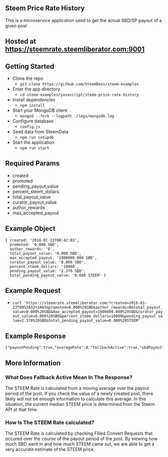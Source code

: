 ## Steem Price Rate History

This is a microservice application used to get the actual SBD/SP payout of a given post

## Hosted at https://steemrate.steemliberator.com:9001

## Getting Started
- Clone the repo
  - `git clone https://github.com/SteemDevs/steem-examples`
- Enter the app directory
  - `cd steem-examples/javascript/steem-price-rate-history`
- Install dependencies
  - `npm install`
- Start your MongoDB client
  - `mongod --fork --logpath ./logs/mongodb.log`
- Configure database
	- `config.js`
- Seed data from SteemData
  - `npm run setupdb`
- Start the application
  - `npm run start`

## Required Params
- created
- promoted
- pending_payout_value
- percent_steem_dollars
- total_payout_value
- curator_payout_value
- author_rewards
- max_accepted_payout

## Example Object
```
{ created: '2018-01-23T00:42:03',
  promoted: '0.000 SBD',
  author_rewards: '0',
  total_payout_value: '0.000 SBD',
  max_accepted_payout: '1000000.000 SBD',
  curator_payout_value: '0.000 SBD',
  percent_steem_dollars: '10000',
  pending_payout_value: '2.370 SBD',
  total_pending_payout_value: '0.000 STEEM' }
```

## Example Request
- `curl 'https://steemrate.steemliberator.com/?created=2018-01-23T00%3A42%3A03&promoted=0.000%20SBD&author_rewards=0&total_payout_value=0.000%20SBD&max_accepted_payout=1000000.000%20SBD&curator_payout_value=0.000%20SBD&percent_steem_dollars=10000&pending_payout_value=2.370%20SBD&total_pending_payout_value=0.000%20STEEM'`

## Example Response
```
{"payoutPending":true,"averageRate":0,"fallbackActive":true,"sbdPayout":1.185,"steemPayout":null,"curatorSteemPayout":0}
```

## More Information

### What Does Fallback Active Mean In The Response?
The STEEM Rate is calculated from a moving average over the payout period of the post. If you check the value of a newly created post, there likely will not be enough information to calculate this average. In this situation, the current median STEEM price is determined from the Steem API at that time.

### How Is The STEEM Rate calculated?
The STEEM Rate is calculated by checking Filled Convert Requests that occured over the course of the payout period of the post. By viewing how much SBD went in and how much STEEM came out, we are able to get a very accurate estimate of the STEEM price.

